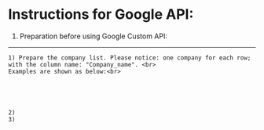 
Instructions for Google API:
====

1. Preparation before using Google Custom API:
-------  

	1) Prepare the company list. Please notice: one company for each row; with the column name: "Company_name". <br> 
	Examples are shown as below:<br> 
	
		
		
		
		
	2)
	3) 